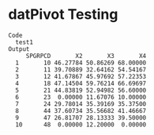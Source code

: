 # datPivot Testing

    Code
      test1
    Output
         SPGRPCD       X2       X3       X4
      1       10 46.27784 50.86269 68.00000
      2       11 39.70889 32.64162 54.54167
      3       12 41.67867 45.97692 57.22353
      4       18 47.14504 59.76214 66.69697
      5       21 44.83819 52.94982 56.60000
      6       23  0.00000 11.67076 10.00000
      7       24 29.78014 35.39169 35.37500
      8       44 37.60734 35.56682 41.46667
      9       47 26.81707 28.13333 39.50000
      10      48  0.00000 12.20000  0.00000

